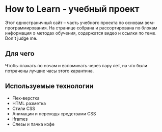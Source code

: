 # **How to Learn - учебный проект**  
Этот одностраничный сайт – часть учебного проекта по основам вем-программирования. На странице собрана и рассортирована по блокам информация о методах обучения, содержатся видео и ссылки по теме. Don't judge me.  
## Для чего
Чтобы плакать по ночам и вспоминать через пару лет, на что были потрачены лучшие часы этого карантина.  
## Используемые технологии
*  Flex-верстка
*  HTML разметка  
*  Стили CSS 
*  Анимации и переходы средствами CSS
*  iframes
*  Слезы и пачка кофе
